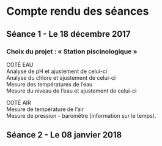 # Compte rendu des séances 

## Séance 1 - Le 18 décembre 2017

### Choix du projet : « Station piscinologique » 

COTÉ EAU                                                              
Analyse de pH et ajustement de celui-ci                                 
Analyse du chlore et ajustement de celui-ci   
Mesure des températures de l’eau   
Mesure du niveau de l’eau et ajustement de celui-ci 

COTÉ AIR  
Mesure de température de l’air  
Mesure de pression - baromètre (information sur le temps).

###

## Séance 2 - Le 08 janvier 2018
